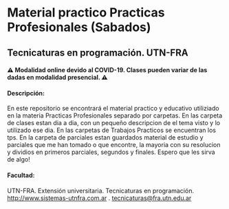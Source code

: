 # Material practico Practicas Profesionales (Sabados)

## Tecnicaturas en programación. UTN-FRA

#### ⚠️ Modalidad online devido al COVID-19. Clases pueden variar de las dadas en modalidad presencial. ⚠️

#### Descripción:

En este repositorio se encontrará el material practico y educativo utiliziado en la materia Practicas Profesionales separado por carpetas.
En las carpeta de clases estan dia a dia, con un pequeño descripcion de el tema visto y lo utilizado ese dia.
En las carpetas de Trabajos Practicos se encuentran los tps.
En la carpeta de parciales estan guardados material de estudio y parciales que me han tomado o que encontre, la mayoria con su resolucion y dividios en primeros parciales, segundos y finales. 
Espero que les sirva de algo!

#### Facultad:
UTN-FRA. Extensión universitaria. Tecnicaturas en programación. http://www.sistemas-utnfra.com.ar . tecnicaturas@fra.utn.edu.ar
